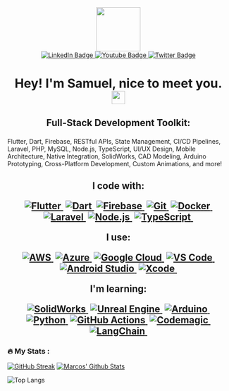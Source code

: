
<div id="header" align="center">
  <img src="https://media.giphy.com/media/vLlpbDafjgHystuJ0a/giphy.gif" width="100"/>
</div>

<div id="badges" align="center">
  <a href="your-linkedin-URL](https://www.linkedin.com/in/ayodele-s-a0162116a/">
    <img src="https://img.shields.io/badge/LinkedIn-blue?style=for-the-badge&logo=linkedin&logoColor=white" alt="LinkedIn Badge"/>
  </a>
  <a href="[your-youtube-URL](https://www.youtube.com/channel/UC5GR7NrEoeUwYkTmc70-u2w)">
    <img src="https://img.shields.io/badge/YouTube-red?style=for-the-badge&logo=youtube&logoColor=white" alt="Youtube Badge"/>
  </a>
  <a href="[your-twitter-URL](https://x.com/AyodeleSamuelOF)">
    <img src="https://img.shields.io/badge/Twitter-blue?style=for-the-badge&logo=twitter&logoColor=white" alt="Twitter Badge"/>
  </a>
<!--   <div id "visits" align="center">
     <img src="https://komarev.com/ghpvc/?username=Asfemi&style=flat-square&color=blue" alt=""/>
  <div> -->
  <h1>
     Hey! I'm Samuel, nice to meet you.
     <img src="https://media.giphy.com/media/hvRJCLFzcasrR4ia7z/giphy.gif" width="30px"/>
  </h1>
</div>

<h2 align="center">
    <p>Full-Stack Development Toolkit:</p>
    </h2>
    <p>Flutter, Dart, Firebase, RESTful APIs, State Management, CI/CD Pipelines, Laravel, PHP, MySQL, Node.js, TypeScript, UI/UX Design, Mobile Architecture, Native Integration, SolidWorks, CAD Modeling, Arduino Prototyping, Cross-Platform Development, Custom Animations, and more!</p>
    <h2 align="center">
    <p>I code with:</p>
<a href="#"><img src="https://img.shields.io/badge/Flutter-%2302569B.svg?style=for-the-badge&logo=Flutter&logoColor=white" alt="Flutter" />&nbsp;</a>
<a href="#"><img src="https://img.shields.io/badge/dart-%230175C2.svg?style=for-the-badge&logo=dart&logoColor=white" alt="Dart" />&nbsp;</a>
<a href="#"><img src="https://img.shields.io/badge/firebase-%23039BE5.svg?style=for-the-badge&logo=firebase" alt="Firebase" />&nbsp;</a>
<a href="#"><img src="https://img.shields.io/badge/GIT-E44C30?style=for-the-badge&logo=git&logoColor=white" alt="Git" />&nbsp;</a>
<a href="#"><img src="https://img.shields.io/badge/docker-%230db7ed.svg?style=for-the-badge&logo=docker&logoColor=white" alt="Docker" />&nbsp;</a>
<a href="#"><img src="https://img.shields.io/badge/laravel-%23FF2D20.svg?style=for-the-badge&logo=laravel&logoColor=white" alt="Laravel" />&nbsp;</a>
<a href="#"><img src="https://img.shields.io/badge/node.js-6DA55F?style=for-the-badge&logo=node.js&logoColor=white" alt="Node.js" />&nbsp;</a>
<a href="#"><img src="https://img.shields.io/badge/typescript-%23007ACC.svg?style=for-the-badge&logo=typescript&logoColor=white" alt="TypeScript" />&nbsp;</a>
    <br />
    <p>I use: </p>
    <a href="#"><img src="https://img.shields.io/badge/Amazon_AWS-FF9900?style=for-the-badge&logo=amazon-aws&logoColor=white" alt="AWS" />&nbsp;</a>
    <a href="#"><img src="https://img.shields.io/badge/Microsoft_Azure-0089D6?style=for-the-badge&logo=microsoft-azure&logoColor=white" alt="Azure" />&nbsp;</a>
    <a href="#"><img src="https://img.shields.io/badge/Google_Cloud-4285F4?style=for-the-badge&logo=google-cloud&logoColor=white" alt="Google Cloud" />&nbsp;</a>
    <a href="#"><img src="https://img.shields.io/badge/Visual_Studio-5C2D91?style=for-the-badge&logo=visual%20studio&logoColor=white" alt="VS Code" />&nbsp;</a>
    <a href="#"><img src="https://img.shields.io/badge/Android%20Studio-3DDC84.svg?style=for-the-badge&logo=android-studio&logoColor=white" alt="Android Studio" />&nbsp;</a>
<a href="#"><img src="https://img.shields.io/badge/Xcode-007ACC?style=for-the-badge&logo=Xcode&logoColor=white" alt="Xcode" />&nbsp;</a>
    <br />
    <p>I'm learning:</p>
<a href="#"><img src="https://img.shields.io/badge/SolidWorks-%23FF0000.svg?style=for-the-badge&logo=solidworks&logoColor=white" alt="SolidWorks" />&nbsp;</a>
<a href="#"><img src="https://img.shields.io/badge/unrealengine-%23313131.svg?style=for-the-badge&logo=unrealengine&logoColor=white" alt="Unreal Engine" />&nbsp;</a>
<a href="#"><img src="https://img.shields.io/badge/-Arduino-00979D?style=for-the-badge&logo=Arduino&logoColor=white" alt="Arduino" />&nbsp;</a>
<a href="#"><img src="https://img.shields.io/badge/python-3670A0?style=for-the-badge&logo=python&logoColor=ffdd54" alt="Python" />&nbsp;</a>
<a href="#"><img src="https://img.shields.io/badge/github%20actions-%232671E5.svg?style=for-the-badge&logo=githubactions&logoColor=white" alt="GitHub Actions" />&nbsp;</a>
<a href="#"><img src="https://img.shields.io/badge/Codemagic-%23F45E3F.svg?style=for-the-badge&logo=codemagic&logoColor=white" alt="Codemagic" />&nbsp;</a>
<a href="#"><img src="https://img.shields.io/badge/LangChain-%232E77BC.svg?style=for-the-badge&logo=langchain&logoColor=white" alt="LangChain" />&nbsp;</a>
    <br />
<!--     <p>My Desktop:</p>
    <a href="#"><img src="https://img.shields.io/badge/AMD-Ryzen_5_5600X-ED1C24?style=for-the-badge&logo=amd&logoColor=white" alt="Ryzen 5 5600X" />&nbsp;</a>
    <a href="#"><img src="https://img.shields.io/badge/NVIDIA-GTX3070-76B900?style=for-the-badge&logo=nvidia&logoColor=white" alt="GTX 3070" />&nbsp;</a>
    <a href="#"><img src="https://img.shields.io/badge/Windows-11-0078D6?style=for-the-badge&logo=windows&logoColor=white" alt="Windows 11" />&nbsp;</a>
    <a href="#"><img src="https://img.shields.io/badge/Linux_Mint-87CF3E?style=for-the-badge&logo=linux-mint&logoColor=white" alt="Linux Mint" />&nbsp;</a> -->
</h2>

<div id "body1" align=left>

  


### :fire: My Stats :


[![GitHub Streak](https://streak-stats.demolab.com/?user=Asfemi)](https://git.io/streak-stats) [![Marcos' Github Stats](https://github-readme-stats.vercel.app/api?username=Asfemi&count_private=true&theme=default&show_icons=true)](https://github.com/Asfemi) 


![Top Langs](https://github-readme-stats.vercel.app/api/top-langs/?username=asfemi&hide=TeX&layout=compact)





    
</div>






